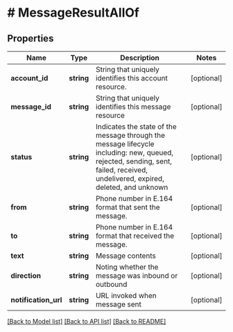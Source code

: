 # # MessageResultAllOf

## Properties

Name | Type | Description | Notes
------------ | ------------- | ------------- | -------------
**account_id** | **string** | String that uniquely identifies this account resource. | [optional] 
**message_id** | **string** | String that uniquely identifies this message resource | [optional] 
**status** | **string** | Indicates the state of the message through the message lifecycle including: new, queued, rejected, sending, sent, failed, received, undelivered, expired, deleted, and unknown | [optional] 
**from** | **string** | Phone number in E.164 format that sent the message. | [optional] 
**to** | **string** | Phone number in E.164 format that received the message. | [optional] 
**text** | **string** | Message contents | [optional] 
**direction** | **string** | Noting whether the message was inbound or outbound | [optional] 
**notification_url** | **string** | URL invoked when message sent | [optional] 

[[Back to Model list]](../../README.md#documentation-for-models) [[Back to API list]](../../README.md#documentation-for-api-endpoints) [[Back to README]](../../README.md)


